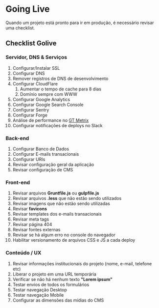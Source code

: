 # Going Live

Quando um projeto está pronto para ir em produção, é necessário revisar uma checklist.

## Checklist Golive

### Servidor, DNS & Serviços

1. Configurar/Instalar SSL
1. Configurar DNS
1. Remover registros de DNS de desenvolvimento
1. Configurar CloudFlare
	1. Aumentar o tempo de cache para 8 dias
	1. Domínio sempre com WWW
1. Configurar Google Analytics 
1. Configurar Google Search Console 
1. Configurar Sentry
1. Configurar Forge
1. Análise de performance no [GT Metrix](gtmetrix.com)
1. Configurar notificações de deploys no Slack

### Back-end

1. Configurar Banco de Dados
1. Configurar E-mails transacionais
1. Configurar URIs
1. Revisar configuração geral da aplicação
1. Revisar configuração de CMS

### Front-end

1. Revisar arquivos **Gruntfile.js** ou **gulpfile.js**
1. Revisar arquivos **.less** que não estão sendo utilizados
1. Revisar imagens que não estão sendo utilizadas
1. Revisar **favicons**
1. Revisar templates dos e-mails transacionais
1. Revisar meta tags
1. Revisar página 404
1. Revisar fontes externas
1. Revisar se há algum erro no console do navegador
1. Habilitar versionamento de arquivos CSS e JS a cada deploy

### Conteúdo / UX

1. Revisar informações institucionais do projeto (nome, e-mail, telefone etc)
1. Liberar o projeto em uma URL temporária
1. Verificar se não há nenhum texto **"Lorem ipsum"**
1. Testar envios de todos os formulários
1. Testar navegação Desktop
1. Testar navegação Mobile
1. Configurar as dimensões das mídias do CMS